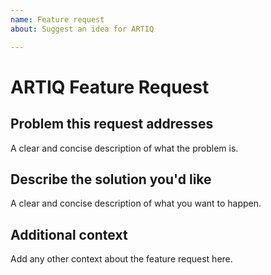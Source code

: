 ```yaml
---
name: Feature request
about: Suggest an idea for ARTIQ

---
```


<!--
  Hi there! Thank you for wanting to make ARTIQ better.

  Before you submit this, make sure that this feature wasn't
  already requested or if it is not already implemented in the master branch.

  Based on pylint: https://raw.githubusercontent.com/PyCQA/pylint/master/.github/ISSUE_TEMPLATE/2_Feature_request.md
-->

# ARTIQ Feature Request

## Problem this request addresses

A clear and concise description of what the problem is.

## Describe the solution you'd like

A clear and concise description of what you want to happen.

## Additional context

Add any other context about the feature request here.